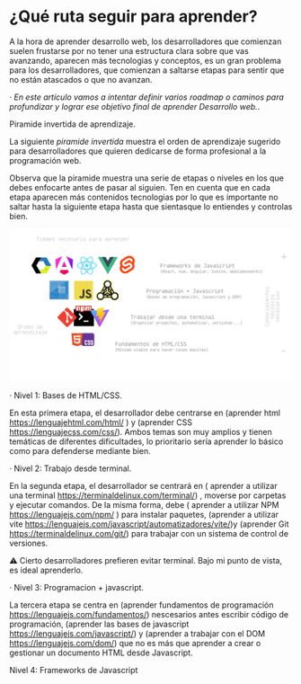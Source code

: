 # ¿Qué ruta seguir para aprender?

A la hora de aprender desarrollo web, los desarrolladores que comienzan suelen frustarse por no tener una estructura clara sobre que vas avanzando, aparecen más tecnologias y conceptos, es un gran problema para los desarrolladores, que comienzan a saltarse etapas para sentir que no están atascados o que no avanzan.

· _En este artículo vamos a intentar definir varios roadmap o caminos para profundizar y lograr ese objetivo final de aprender Desarrollo web._.

Piramide invertida de aprendizaje.

La siguiente _piramide invertida_ muestra el orden de aprendizaje sugerido para desarrolladores que quieren dedicarse de forma profesional a la programación web.

Observa que la piramide muestra una serie de etapas o niveles en los que debes enfocarte antes de pasar al siguien. Ten en cuenta que en cada etapa aparecen más contenidos tecnologias por lo que es importante no saltar hasta la siguiente etapa hasta que sientasque lo entiendes y controlas bien.

![alt text](piramide-bases.webp)

· Nivel 1: Bases de HTML/CSS.

En esta primera etapa, el desarrollador debe centrarse en (aprender html https://lenguajehtml.com/html/ ) y (aprender CSS https://lenguajecss.com/css/). Ambos temas son muy amplios y tienen temáticas de diferentes dificultades, lo prioritario sería aprender lo básico como para defenderse mediante bien.

· Nivel 2: Trabajo desde terminal.

En la segunda etapa, el desarrollador se centrará en ( aprender a utilizar una terminal https://terminaldelinux.com/terminal/) , moverse por carpetas y ejecutar comandos. De la misma forma, debe ( aprender a utilizar NPM https://lenguajejs.com/npm/ ) para instalar paquetes, (aprender a utilizar vite https://lenguajejs.com/javascript/automatizadores/vite/)y (aprender Git https://terminaldelinux.com/git/) para trabajar con un sistema de control de versiones.

⚠️ Cierto desarrolladores prefieren evitar terminal. Bajo mi punto de vista, es ideal aprenderlo.

· Nivel 3: Programacion + javascript.

La tercera etapa se centra en (aprender fundamentos de programación https://lenguajejs.com/fundamentos/) nescesarios antes escribir código de programación, (aprender las bases de javascript https://lenguajejs.com/javascript/) y (aprender a trabajar con el DOM https://lenguajejs.com/dom/) que no es más que aprender a crear o gestionar un documento HTML desde Javascript.

Nivel 4: Frameworks de Javascript
